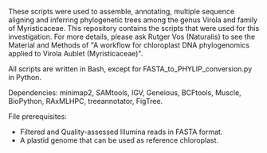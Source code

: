 These scripts were used to assemble, annotating, multiple sequence aligning and inferring phylogenetic trees among the genus Virola and family of Myristicaceae. This repository contains the scripts that were used for this investigation. For more details, please ask Rutger Vos (Naturalis) to see the Material and Methods of "A workflow for chloroplast DNA phylogenomics applied to Virola Aublet (Myristicaceae)".

All scripts are written in Bash, except for FASTA_to_PHYLIP_conversion.py in Python.

Dependencies: minimap2, SAMtools, IGV, Geneious, BCFtools, Muscle, BioPython, RAxMLHPC, treeannotator, FigTree. 

File prerequisites:
  - Filtered and Quality-assessed Illumina reads in FASTA format.
  - A plastid genome that can be used as reference chloroplast.
